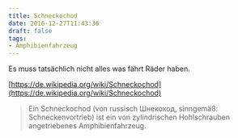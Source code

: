 ```yaml
---
title: Schneckochod
date: 2016-12-27T11:43:36
draft: false
tags:
- Amphibienfahrzeug
---
```


Es muss tatsächlich nicht alles was fährt Räder haben.

[https://de.wikipedia.org/wiki/Schneckochod](https://de.wikipedia.org/wiki/Schneckochod)

> Ein Schneckochod (von russisch Шнекоход, sinngemäß: Schneckenvortrieb)
> ist ein von zylindrischen Hohlschrauben angetriebenes Amphibienfahrzeug.
